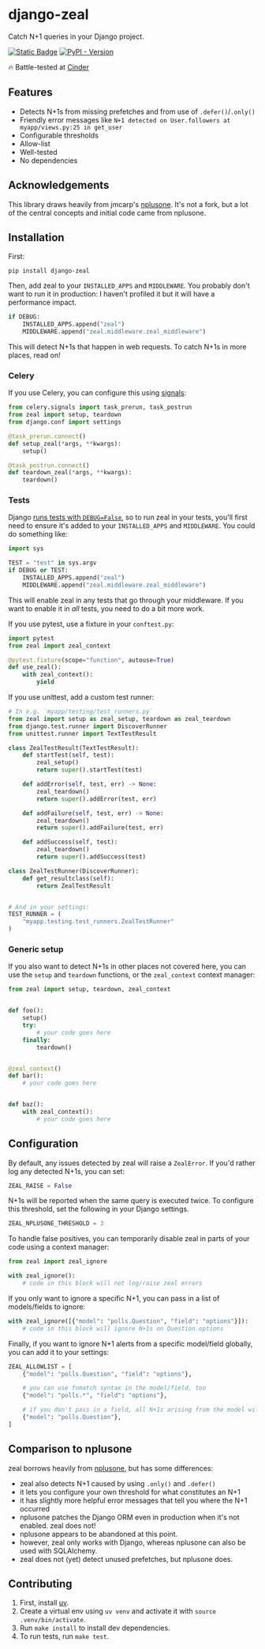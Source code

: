 # django-zeal

Catch N+1 queries in your Django project.

[![Static Badge](https://img.shields.io/badge/license-MIT-brightgreen)](https://github.com/taobojlen/django-zeal/blob/main/LICENSE)
[![PyPI - Version](https://img.shields.io/pypi/v/django-zeal?color=lightgrey)](https://pypi.org/project/django-zeal/)

🔥 Battle-tested at [Cinder](https://www.cinder.co/)

## Features

- Detects N+1s from missing prefetches and from use of `.defer()`/`.only()`
- Friendly error messages like `N+1 detected on User.followers at myapp/views.py:25 in get_user`
- Configurable thresholds
- Allow-list
- Well-tested
- No dependencies

## Acknowledgements

This library draws heavily from jmcarp's [nplusone](https://github.com/jmcarp/nplusone/).
It's not a fork, but a lot of the central concepts and initial code came from nplusone.

## Installation

First:

```
pip install django-zeal
```

Then, add zeal to your `INSTALLED_APPS` and `MIDDLEWARE`. You probably
don't want to run it in production: I haven't profiled it but it will have a performance
impact.

```python
if DEBUG:
    INSTALLED_APPS.append("zeal")
    MIDDLEWARE.append("zeal.middleware.zeal_middleware")
```

This will detect N+1s that happen in web requests. To catch N+1s in more places,
read on!

### Celery

If you use Celery, you can configure this using [signals](https://docs.celeryq.dev/en/stable/userguide/signals.html):

```python
from celery.signals import task_prerun, task_postrun
from zeal import setup, teardown
from django.conf import settings

@task_prerun.connect()
def setup_zeal(*args, **kwargs):
    setup()

@task_postrun.connect()
def teardown_zeal(*args, **kwargs):
    teardown()
```

### Tests

Django [runs tests with `DEBUG=False`](https://docs.djangoproject.com/en/5.0/topics/testing/overview/#other-test-conditions),
so to run zeal in your tests, you'll first need to ensure it's added to your
`INSTALLED_APPS` and `MIDDLEWARE`. You could do something like:

```python
import sys

TEST = "test" in sys.argv
if DEBUG or TEST:
    INSTALLED_APPS.append("zeal")
    MIDDLEWARE.append("zeal.middleware.zeal_middleware")
```

This will enable zeal in any tests that go through your middleware. If you want to enable
it in _all_ tests, you need to do a bit more work.

If you use pytest, use a fixture in your `conftest.py`:

```python
import pytest
from zeal import zeal_context

@pytest.fixture(scope="function", autouse=True)
def use_zeal():
    with zeal_context():
        yield
```

If you use unittest, add a custom test runner:

```python
# In e.g. `myapp/testing/test_runners.py`
from zeal import setup as zeal_setup, teardown as zeal_teardown
from django.test.runner import DiscoverRunner
from unittest.runner import TextTestResult

class ZealTestResult(TextTestResult):
    def startTest(self, test):
        zeal_setup()
        return super().startTest(test)

    def addError(self, test, err) -> None:
        zeal_teardown()
        return super().addError(test, err)

    def addFailure(self, test, err) -> None:
        zeal_teardown()
        return super().addFailure(test, err)

    def addSuccess(self, test):
        zeal_teardown()
        return super().addSuccess(test)

class ZealTestRunner(DiscoverRunner):
    def get_resultclass(self):
        return ZealTestResult


# And in your settings:
TEST_RUNNER = (
    "myapp.testing.test_runners.ZealTestRunner"
)
```

### Generic setup

If you also want to detect N+1s in other places not covered here, you can use the `setup` and
`teardown` functions, or the `zeal_context` context manager:

```python
from zeal import setup, teardown, zeal_context


def foo():
    setup()
    try:
        # your code goes here
    finally:
        teardown()


@zeal_context()
def bar():
    # your code goes here


def baz():
    with zeal_context():
        # your code goes here
```

## Configuration

By default, any issues detected by zeal will raise a `ZealError`. If you'd
rather log any detected N+1s, you can set:

```python
ZEAL_RAISE = False
```

N+1s will be reported when the same query is executed twice. To configure this
threshold, set the following in your Django settings.

```python
ZEAL_NPLUSONE_THRESHOLD = 3
```

To handle false positives, you can temporarily disable zeal in parts of your code
using a context manager:

```python
from zeal import zeal_ignore

with zeal_ignore():
    # code in this block will not log/raise zeal errors
```

If you only want to ignore a specific N+1, you can pass in a list of models/fields to ignore:

```python
with zeal_ignore([{"model": "polls.Question", "field": "options"}]):
    # code in this block will ignore N+1s on Question.options
```

Finally, if you want to ignore N+1 alerts from a specific model/field globally, you can
add it to your settings:

```python
ZEAL_ALLOWLIST = [
    {"model": "polls.Question", "field": "options"},

    # you can use fnmatch syntax in the model/field, too
    {"model": "polls.*", "field": "options"},

    # if you don't pass in a field, all N+1s arising from the model will be ignored
    {"model": "polls.Question"},
]
```

## Comparison to nplusone

zeal borrows heavily from [nplusone](https://github.com/jmcarp/nplusone), but has some differences:
- zeal also detects N+1 caused by using `.only()` and `.defer()`
- it lets you configure your own threshold for what constitutes an N+1
- it has slightly more helpful error messages that tell you where the N+1 occurred
- nplusone patches the Django ORM even in production when it's not enabled. zeal does not!
- nplusone appears to be abandoned at this point.
- however, zeal only works with Django, whereas nplusone can also be used with SQLAlchemy.
- zeal does not (yet) detect unused prefetches, but nplusone does.

## Contributing

1. First, install [uv](https://github.com/astral-sh/uv).
2. Create a virtual env using `uv venv` and activate it with `source .venv/bin/activate`.
3. Run `make install` to install dev dependencies.
4. To run tests, run `make test`.
